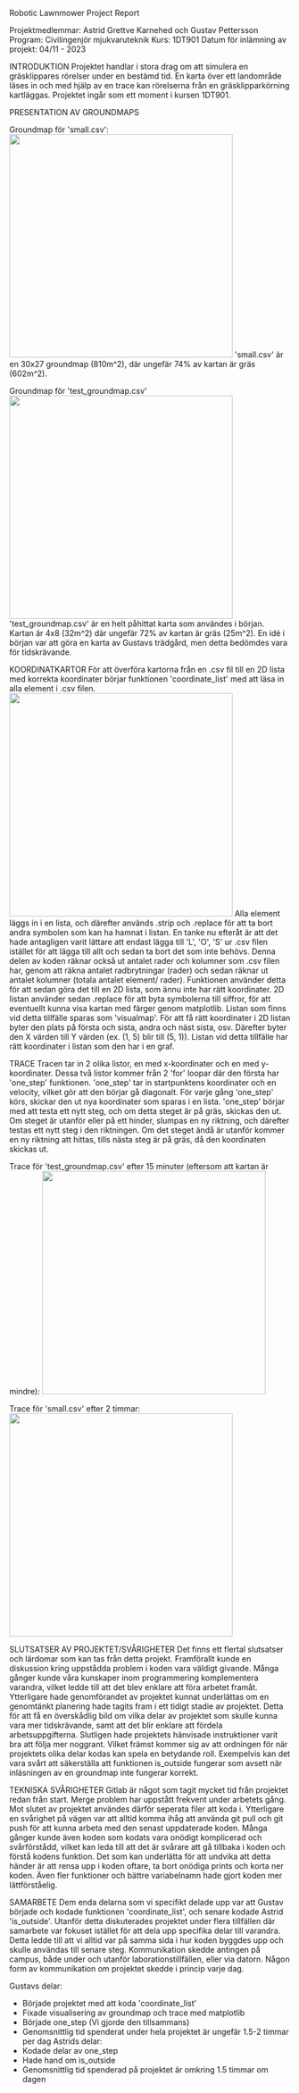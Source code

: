 Robotic Lawnmower Project Report


Projektmedlemmar: Astrid Grettve Karnehed och Gustav Pettersson
Program: Civilingenjör mjukvaruteknik
Kurs: 1DT901
Datum för inlämning av projekt: 04/11 - 2023


INTRODUKTION
Projektet handlar i stora drag om att simulera en gräsklippares rörelser under en bestämd tid. En karta över ett landområde läses in och med hjälp av en trace kan rörelserna från en gräsklipparkörning kartläggas. Projektet ingår som ett moment i kursen 1DT901.


PRESENTATION AV GROUNDMAPS

Groundmap för 'small.csv':
<img src="https://i.gyazo.com/895d84693518d948d64b95a895d8cbbd.png" width="400"/>
'small.csv' är en 30x27 groundmap (810m^2), där ungefär 74% av kartan är gräs (602m^2).

Groundmap för 'test_groundmap.csv'
<img src="https://i.gyazo.com/d9a4eb92f6f0c3385ee4139dca2ebdcc.png" width="400"/>
'test_groundmap.csv' är en helt påhittat karta som användes i början. Kartan är 4x8 (32m^2) där ungefär 72% av kartan är gräs (25m^2). En idé i början var att göra en karta av Gustavs trädgård, men detta bedömdes vara för tidskrävande.


KOORDINATKARTOR 
För att överföra kartorna från en .csv fil till en 2D lista med korrekta koordinater börjar funktionen 'coordinate_list' med att läsa in alla element i .csv filen.
<img src="https://i.gyazo.com/eea7491a478da92b295c88989a69fa47.png" width="400"/>
Alla element läggs in i en lista, och därefter används .strip och .replace för att ta bort andra symbolen som kan ha hamnat i listan. En tanke nu efteråt är att det hade antagligen varit lättare att endast lägga till 'L', 'O', 'S' ur .csv filen istället för att lägga till allt och sedan ta bort det som inte behövs.
Denna delen av koden räknar också ut antalet rader och kolumner som .csv filen har, genom att räkna antalet radbrytningar (rader) och sedan räknar ut antalet kolumner (totala antalet element/ rader). Funktionen använder detta för att sedan göra det till en 2D lista, som ännu inte har rätt koordinater. 2D listan använder sedan .replace för att byta symbolerna till siffror, för att eventuellt kunna visa kartan med färger genom matplotlib. Listan som finns vid detta tillfälle sparas som 'visualmap'.
För att få rätt koordinater i 2D listan byter den plats på första och sista, andra och näst sista, osv. Därefter byter den X värden till Y värden (ex. (1, 5) blir till (5, 1)). Listan vid detta tillfälle har rätt koordinater i listan som den har i en graf.


TRACE
Tracen tar in 2 olika listor, en med x-koordinater och en med y-koordinater. Dessa två listor kommer från 2 'for' loopar där den första har 'one_step' funktionen. 'one_step' tar in startpunktens koordinater och en velocity, vilket gör att den börjar gå diagonalt. För varje gång 'one_step' körs, skickar den ut nya koordinater som sparas i en lista. 'one_step' börjar med att testa ett nytt steg, och om detta steget är på gräs, skickas den ut. Om steget är utanför eller på ett hinder, slumpas en ny riktning, och därefter testas ett nytt steg i den riktningen. Om det steget ändå är utanför kommer en ny riktning att hittas, tills nästa steg är på gräs, då den koordinaten skickas ut.

Trace för 'test_groundmap.csv' efter 15 minuter (eftersom att kartan är mindre):
<img src="https://i.gyazo.com/5e1a72764532411f87afeda2d8b02ba5.png" width="400"/>

Trace för 'small.csv' efter 2 timmar:
<img src="https://i.gyazo.com/84cf1dc95a8220b195e6509cc97e7a99.png" width="400"/>


SLUTSATSER AV PROJEKTET/SVÅRIGHETER
Det finns ett flertal slutsatser och lärdomar som kan tas från detta projekt. Framförallt kunde en diskussion kring uppstådda problem i koden vara väldigt givande. Många gånger kunde våra kunskaper inom programmering komplementera varandra, vilket ledde till att det blev enklare att föra arbetet framåt. Ytterligare hade genomförandet av projektet kunnat underlättas om en genomtänkt planering hade tagits fram i ett tidigt stadie av projektet. Detta för att få en överskådlig bild om vilka delar av projektet som skulle kunna vara mer tidskrävande, samt att det blir enklare att fördela arbetsuppgifterna. Slutligen hade projektets hänvisade instruktioner varit bra att följa mer noggrant. Vilket främst kommer sig av att ordningen för när projektets olika delar kodas kan spela en betydande roll. Exempelvis kan det vara svårt att säkerställa att funktionen is_outside fungerar som avsett när inläsningen av en groundmap inte fungerar korrekt.


TEKNISKA SVÅRIGHETER
Gitlab är något som tagit mycket tid från projektet redan från start. Merge problem har uppstått frekvent under arbetets gång. Mot slutet av projektet användes därför seperata filer att koda i. Ytterligare en svårighet på vägen var att alltid komma ihåg att använda git pull och git push för att kunna arbeta med den senast uppdaterade koden. Många gånger kunde även koden som kodats vara onödigt komplicerad och svårförstådd, vilket kan leda till att det är svårare att gå tillbaka i koden och förstå kodens funktion. Det som kan underlätta för att undvika att detta händer är att rensa upp i koden oftare, ta bort onödiga prints och korta ner koden. Även fler funktioner och bättre variabelnamn hade gjort koden mer lättförståelig.


SAMARBETE
Dem enda delarna som vi specifikt delade upp var att Gustav började och kodade funktionen 'coordinate_list', och senare kodade Astrid 'is_outside'. Utanför detta diskuterades projektet under flera tillfällen där samarbete var fokuset istället för att dela upp specifika delar till varandra. Detta ledde till att vi alltid var på samma sida i hur koden byggdes upp och skulle användas till senare steg. Kommunikation skedde antingen på campus, både under och utanför laborationstillfällen, eller via datorn. Någon form av kommunikation om projektet skedde i princip varje dag.

Gustavs delar:
- Började projektet med att koda 'coordinate_list'
- Fixade visualisering av groundmap och trace med matplotlib
- Började one_step (Vi gjorde den tillsammans)
- Genomsnittlig tid spenderat under hela projektet är ungefär 1.5-2 timmar per dag
Astrids delar:
- Kodade delar av one_step 
- Hade hand om is_outside
- Genomsnittlig tid spenderad på projektet är omkring 1.5 timmar om dagen






